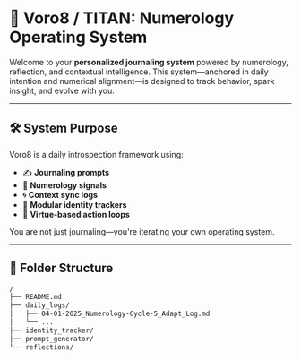 # 🧠 Voro8 / TITAN: Numerology Operating System

Welcome to your **personalized journaling system** powered by numerology, reflection, and contextual intelligence. This system—anchored in daily intention and numerical alignment—is designed to track behavior, spark insight, and evolve with you.

---

## 🛠️ System Purpose
Voro8 is a daily introspection framework using:
- ✍️ **Journaling prompts**
- 🔢 **Numerology signals**
- 🌀 **Context sync logs**
- 🧱 **Modular identity trackers**
- 🔁 **Virtue-based action loops**

You are not just journaling—you're iterating your own operating system.

---

## 📂 Folder Structure

```bash
/
├── README.md
├── daily_logs/
│   ├── 04-01-2025_Numerology-Cycle-5_Adapt_Log.md
│   └── ...
├── identity_tracker/
├── prompt_generator/
└── reflections/


